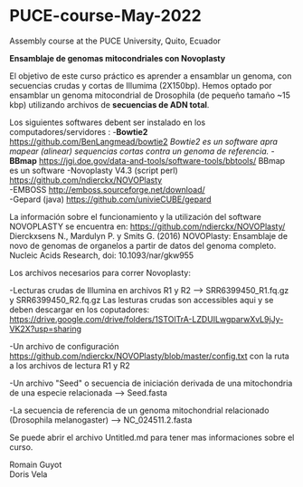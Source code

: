 # PUCE-course-May-2022
Assembly course at the PUCE University, Quito, Ecuador

**Ensamblaje de genomas mitocondriales con Novoplasty**

El objetivo de este curso práctico es aprender a ensamblar un genoma, con secuencias crudas y cortas de Illumima (2X150bp). Hemos optado por ensamblar un genoma mitocondrial de Drosophila (de pequeño tamaño ~15 kbp) utilizando archivos de **secuencias de ADN total**. 

Los siguientes softwares debent ser instalado en los computadores/servidores  :	
-**Bowtie2** https://github.com/BenLangmead/bowtie2 	_Bowtie2 es un software apra mapear (alinear) sequencias cortas contra un genoma de referencia._
-**BBmap** https://jgi.doe.gov/data-and-tools/software-tools/bbtools/ 	BBmap es un software 
-Novoplasty V4.3 (script perl) https://github.com/ndierckx/NOVOPlasty 	
-EMBOSS http://emboss.sourceforge.net/download/ 	
-Gepard (java) https://github.com/univieCUBE/gepard	

La información sobre el funcionamiento y la utilización del software NOVOPLASTY se encuentra en: https://github.com/ndierckx/NOVOPlasty/ Dierckxsens N., Mardulyn P. y Smits G. (2016) NOVOPlasty: Ensamblaje de novo de genomas de organelos a partir de datos del genoma completo. Nucleic Acids Research, doi: 10.1093/nar/gkw955

Los archivos necesarios para correr Novoplasty:

-Lecturas crudas de Illumina en archivos R1 y R2 --> SRR6399450_R1.fq.gz y SRR6399450_R2.fq.gz
Las lesturas crudas son accessibles aqui y se deben descargar en los coputadores: https://drive.google.com/drive/folders/1STOlTrA-LZDUILwgparwXvL9jJy-VK2X?usp=sharing

-Un archivo de configuración https://github.com/ndierckx/NOVOPlasty/blob/master/config.txt con la ruta a los archivos de lectura R1 y R2

-Un archivo "Seed" o secuencia de iniciación derivada de una mitochondria de una especie relacionada --> Seed.fasta

-La secuencia de referencia de un genoma mitochondrial relacionado (Drosophila melanogaster) -->  NC_024511.2.fasta


Se puede abrir el archivo Untitled.md para tener mas informaciones sobre el curso.

Romain Guyot	
Doris Vela
